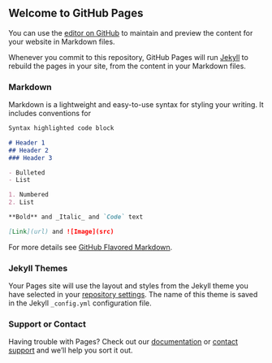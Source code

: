 ## Welcome to GitHub Pages

You can use the [editor on GitHub](https://github.com/xhoishk/MetaTest/edit/master/index.md) to maintain and preview the content for your website in Markdown files.

Whenever you commit to this repository, GitHub Pages will run [Jekyll](https://jekyllrb.com/) to rebuild the pages in your site, from the content in your Markdown files.

<meta property="og:title" content="LloydsPharmacy Online Doctor">
<meta property="og:site_name" content="LloydsPharmacy Online Doctor UK">
<meta property="og:url" content="https://onlinedoctor.lloydspharmacy.com">
<meta property="og:description" content="Our NHS experienced clinicians have helped treat over 1,000,000 patients in the UK. Our online service is safe, discreet empowers you to get the treatments you need">
<meta property="og:type" content="website">
<meta property="og:image" content="https://onlinedoctor.lloydspharmacy.com/blob/17278/132adae55bec7c5ac837df341f0bbd7d/lloydspharmacy-logo---correct-light-green-data.png">


<meta name="twitter:card" content="summary_large_image" />
<meta name="twitter:site" content="@jimmychoo">
<meta name="twitter:creator" content="@jimmychoo">
<meta name="twitter:title" content="LloydsPharmacy Online Doctor">
<meta name="twitter:description" content="Our NHS experienced clinicians have helped treat over 1,000,000 patients in the UK. Our online service is safe, discreet empowers you to get the treatments you need.">
<meta name="twitter:image" content="https://onlinedoctor.lloydspharmacy.com/blob/17278/132adae55bec7c5ac837df341f0bbd7d/lloydspharmacy-logo---correct-light-green-data.png">


### Markdown

Markdown is a lightweight and easy-to-use syntax for styling your writing. It includes conventions for

```markdown
Syntax highlighted code block

# Header 1
## Header 2
### Header 3

- Bulleted
- List

1. Numbered
2. List

**Bold** and _Italic_ and `Code` text

[Link](url) and ![Image](src)
```

For more details see [GitHub Flavored Markdown](https://guides.github.com/features/mastering-markdown/).

### Jekyll Themes

Your Pages site will use the layout and styles from the Jekyll theme you have selected in your [repository settings](https://github.com/xhoishk/MetaTest/settings). The name of this theme is saved in the Jekyll `_config.yml` configuration file.

### Support or Contact

Having trouble with Pages? Check out our [documentation](https://help.github.com/categories/github-pages-basics/) or [contact support](https://github.com/contact) and we’ll help you sort it out.
